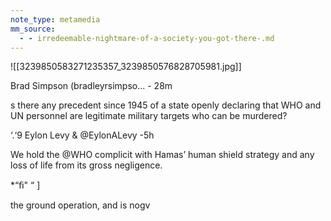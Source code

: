 ```yaml
---
note_type: metamedia
mm_source:
  - - irredeemable-nightmare-of-a-society-you-got-there-.md
---
```


![[3239850583271235357_3239850576828705981.jpg]]

Brad Simpson (bradleyrsimpso... - 28m

s there any precedent since 1945 of a state
openly declaring that WHO and UN
personnel are legitimate military targets who
can be murdered?

‘.‘9 Eylon Levy & @EylonALevy -5h

We hold the @WHO complicit with
Hamas’ human shield strategy and any
loss of life from its gross negligence.

*“ﬁ"
“
]

the ground operation, and is nogv

